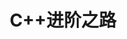 ---
title: C++进阶之路
shortTitle: C++进阶之路
description: C++进阶之路
category:
  - C++
  - Web
tag:
  - C++
  - Web
---